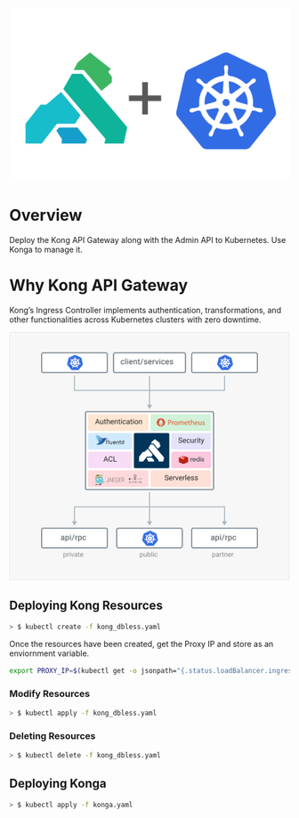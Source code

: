 ![Kong](images/kong_kube.png)
# Overview
Deploy the Kong API Gateway along with the Admin API to Kubernetes.  Use Konga to manage it.

# Why Kong API Gateway
Kong’s Ingress Controller implements authentication, transformations, and other functionalities across Kubernetes clusters with zero downtime.

![Kong](images/kong_way.svg)

## Deploying Kong Resources
```bash
> $ kubectl create -f kong_dbless.yaml
```
Once the resources have been created, get the Proxy IP and store as an enviornment variable.

```bash
export PROXY_IP=$(kubectl get -o jsonpath="{.status.loadBalancer.ingress[0].ip}" service -n kong kong-proxy)
```

###  Modify Resources
```bash
> $ kubectl apply -f kong_dbless.yaml
```

### Deleting Resources
```bash
> $ kubectl delete -f kong_dbless.yaml
```

## Deploying Konga

```bash
> $ kubectl apply -f konga.yaml
```